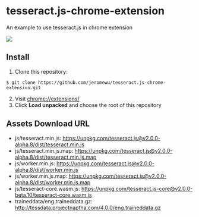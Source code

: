 # tesseract.js-chrome-extension

An example to use tesseract.js in chrome extension

![](docs/demo.png)

## Install

1. Clone this repository:

```
$ git clone https://github.com/jeromewu/tesseract.js-chrome-extension.git
```

2. Visit [chrome://extensions/](chrome://extensions/)
3. Click **Load unpacked** and choose the root of this repository

## Assets Download URL

- js/tesseract.min.js: https://unpkg.com/tesseract.js@v2.0.0-alpha.8/dist/tesseract.min.js
- js/tesseract.min.js.map: https://unpkg.com/tesseract.js@v2.0.0-alpha.8/dist/tesseract.min.js.map
- js/worker.min.js: https://unpkg.com/tesseract.js@v2.0.0-alpha.8/dist/worker.min.js
- js/worker.min.js.map: https://unpkg.com/tesseract.js@v2.0.0-alpha.8/dist/worker.min.js.map
- js/tesseract-core.wasm.js: https://unpkg.com/tesseract.js-core@v2.0.0-beta.10/tesseract-core.wasm.js
- traineddata/eng.traineddata.gz: http://tessdata.projectnaptha.com/4.0.0/eng.traineddata.gz
